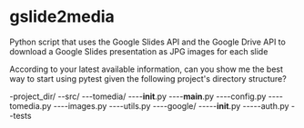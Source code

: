 # gslide2media
Python script that uses the Google Slides API and the Google Drive API to download a Google Slides presentation as JPG images for each slide

According to your latest available information, can you show me the best way to start using pytest given the following project's directory structure?

-project_dir/
--src/
---tomedia/
----__init__.py
----__main__.py
----config.py
----tomedia.py
----images.py
----utils.py
----google/
-----__init__.py
-----auth.py
--tests